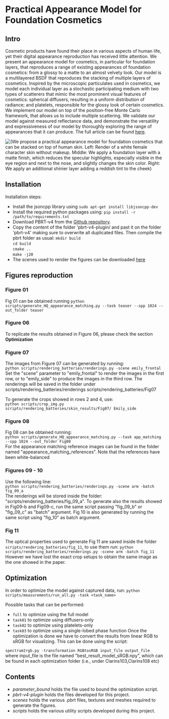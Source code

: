 # Practical Appearance Model for Foundation Cosmetics 

## Intro

Cosmetic products have found their place in various aspects of human life, yet their digital appearance reproduction has received little attention. We present an appearance model for cosmetics, in particular for foundation layers, that reproduces a range of existing appearances of foundation cosmetics: from a glossy to a matte to an almost velvety look. Our model is a multilayered BSDF that reproduces the stacking of multiple layers of cosmetics. Inspired by the microscopic particulates used in cosmetics, we model each individual layer as a stochastic participating medium with two types of scatterers that mimic the most prominent visual features of cosmetics: spherical diffusers, resulting in a uniform distribution of radiance; and platelets, responsible for the glossy look of certain cosmetics. We implement our model on top of the position-free Monte Carlo framework, that allows us to include multiple scattering. We validate our model against measured reflectance data, and demonstrate the versatility and expressiveness of our model by thoroughly exploring the range of appearances that it can produce. The full article can be found [here](https://graphics.unizar.es/projects/CosmeticsAppearance_2024/).

![(We propose a practical appearance model for foundation cosmetics that can be stacked on top of human skin. Left: Render of a
white female character skin without makeup. Middle: We apply a foundation layer with a matte finish, which reduces the specular highlights,
especially visible in the eye region and next to the nose, and slightly changes the skin color. Right: We apply an additional shinier layer
adding a reddish tint to the cheek)](teaser.jpeg)



## Installation

Installation steps:

- Install the jsoncpp library using `sudo apt-get install libjsoncpp-dev`
- Install the required python packages using: `pip install -r /path/to/requirements.txt`
- Download PBRT-v4 from the [Github repository](https://github.com/mmp/pbrt-v4).
- Copy the content of the folder 'pbrt-v4-plugin/ and past it on the folder 'pbrt-v4' making sure to overwrite all duplicated files. Then compile the pbrt folder as usual: `mkdir build` </br> `cd build` </br> `cmake ..` </br> `make -j20` </br>
- The scenes used to render the figures can be downloaded [here](https://nas-graphics.unizar.es/s/j9P5NedMpMzbRSG//download?path=/&files=scenes.zip) 

## Figures reproduction

### Figure 01

Fig 01 can be obtained running
`python scripts/generate_HQ_appearance_matching.py --task teaser --spp 1024 --out_folder teaser`

### Figure 06

To replicate the results obtained in Figure 06, please check the section **Optimization**

### Figure 07

The images from Figure 07 can be generated by running: <br />
`python scripts/rendering_batteries/renderings.py -scene emily_frontal` <br />
Set the "scene" parameter to "emily_frontal" to render the images in the first row, or to "emily_side" to produce the images in the third row. The renderings will be saved in the folder under scripts/rendering_batteries/renderings scripts/rendering_batteries/Fig07

To generate the crops showed in rows 2 and 4, use: <br />
`python scripts/crop_img.py scripts/rendering_batteries/skin_results/Fig07/ Emily_side`

### Figure 08

Fig 08 can be obtained running: <br />
`python scripts/generate_HQ_appearance_matching.py --task app_matching --spp 1024 --out_folder Fig08` <br />
For the appearance matching reference images can be found in the folder named "appearance_matching_references". Note that the references have been white-balanced

### Figures 09 - 10

Use the following line: <br />
`python scripts/rendering_batteries/renderings.py -scene arm -batch fig_09_a` <br />
The renderings will be stored inside the folder: "scripts/rendering_batteries/fig_09_a". To generate also the results showed in Fig09-b and Fig09-c, run the same script passing "fig_09_b" or "fig_09_c" as "batch" argument. Fig 10 is also generated by running the same script using "fig_10" as batch argument.

### Fig 11

The optical properties used to generate Fig 11 are saved inside the folder `scripts/rendering_batteries/fig_11`, to use them run:
`python scripts/rendering_batteries/renderings.py -scene arm -batch fig_11` <br />
However we have lost the exact crop setups to obtain the same image as the one showed in the paper.

## Optimization

In order to optimize the model against captured data, run:
`python scripts/measurements/run_all.py -task <task_name>`

Possible tasks that can be performed:

- `full` to optimize using the full model
- `task01` to optimize using diffusers-only
- `task02` to optimize using platelets-only
- `task03` to optimize using a single-lobed phase function Once the optimization is done we have to convert the results from linear RGB to sRGB for visualizing. This can be done using the script:

`spectrum2rgb.py -transformation RGBtosRGB input_file output_file`
<br />
where input_file is the file named "best_result_model_sRGB.npy", which can be found in each optimization folder (i.e., under Clarins103,Clarins108 etc)

## Contents

- *parameter_bound* holds the file used to bound the optimization script.
- *pbrt-v4-plugin* holds the files developed for this project.
- *scenes* holds the various .pbrt files, textures and meshes required to generate the figures.
- *scripts* holds the various utility scripts developed during this project.